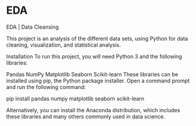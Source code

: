 # EDA
EDA | Data Cleansing 



This project is an analysis of the different data sets, using Python for data cleaning, visualization, and statistical analysis.

Installation
To run this project, you will need Python 3 and the following libraries:

Pandas
NumPy
Matplotlib
Seaborn
Scikit-learn
These libraries can be installed using pip, the Python package installer. Open a command prompt and run the following command:

pip install pandas numpy matplotlib seaborn scikit-learn

Alternatively, you can install the Anaconda distribution, which includes these libraries and many others commonly used in data science.
